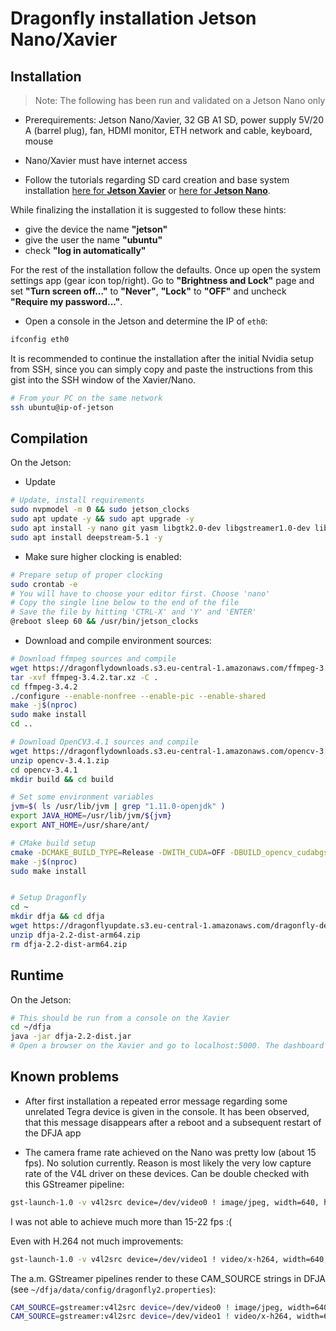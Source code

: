# Dragonfly installation Jetson Nano/Xavier

## Installation

> Note: The following has been run and validated on a Jetson Nano only

- Prerequirements: Jetson Nano/Xavier, 32 GB A1 SD, power supply 5V/20 A (barrel plug), fan, HDMI monitor, ETH network and cable, keyboard, mouse

- Nano/Xavier must have internet access

- Follow the tutorials regarding SD card creation and base system installation [here for **Jetson Xavier**](https://developer.nvidia.com/embedded/learn/get-started-jetson-xavier-nx-devkit) or [here for **Jetson Nano**](https://developer.nvidia.com/embedded/learn/get-started-jetson-nano-devkit).

While finalizing the installation it is suggested to follow these hints:

- give the device the name **"jetson"**
- give the user the name **"ubuntu"**
- check **"log in automatically"**

For the rest of the installation follow the defaults. Once up open the system settings app (gear icon top/right). Go to **"Brightness and Lock"** page and set **"Turn screen off..."** to **"Never"**, **"Lock"** to **"OFF"** and uncheck **"Require my password..."**.

- Open a console in the Jetson and determine the IP of `eth0`:

```bash
ifconfig eth0
```

It is recommended to continue the installation after the initial Nvidia setup from SSH, since you can simply copy and paste the instructions from this gist into the SSH window of the Xavier/Nano.

```bash
# From your PC on the same network
ssh ubuntu@ip-of-jetson
```

## Compilation

On the Jetson:

- Update
  
```bash
# Update, install requirements
sudo nvpmodel -m 0 && sudo jetson_clocks
sudo apt update -y && sudo apt upgrade -y
sudo apt install -y nano git yasm libgtk2.0-dev libgstreamer1.0-dev libgstreamer-plugins-base1.0-dev gstreamer1.0-libav gstreamer1.0-plugins-bad gstreamer1.0-tools gstreamer1.0-plugins-good gstreamer1.0-plugins-ugly gstreamer1.0-nice ant openjdk-11-jdk cmake ffmpeg libavcodec-dev libavdevice-dev libavfilter-dev libavformat-dev libavresample-dev libavutil-dev libpostproc-dev libswresample-dev libswscale-dev
sudo apt install deepstream-5.1 -y
```

- Make sure higher clocking is enabled:
  
```bash
# Prepare setup of proper clocking
sudo crontab -e
# You will have to choose your editor first. Choose 'nano'
# Copy the single line below to the end of the file
# Save the file by hitting 'CTRL-X' and 'Y' and 'ENTER' 
@reboot sleep 60 && /usr/bin/jetson_clocks
```

- Download and compile environment sources:
  
```bash
# Download ffmpeg sources and compile
wget https://dragonflydownloads.s3.eu-central-1.amazonaws.com/ffmpeg-3.4.2.tar.xz
tar -xvf ffmpeg-3.4.2.tar.xz -C .
cd ffmpeg-3.4.2
./configure --enable-nonfree --enable-pic --enable-shared
make -j$(nproc)
sudo make install
cd ..

# Download OpenCV3.4.1 sources and compile
wget https://dragonflydownloads.s3.eu-central-1.amazonaws.com/opencv-3.4.1.zip
unzip opencv-3.4.1.zip
cd opencv-3.4.1
mkdir build && cd build

# Set some environment variables
jvm=$( ls /usr/lib/jvm | grep "1.11.0-openjdk" )
export JAVA_HOME=/usr/lib/jvm/${jvm}
export ANT_HOME=/usr/share/ant/

# CMake build setup
cmake -DCMAKE_BUILD_TYPE=Release -DWITH_CUDA=OFF -DBUILD_opencv_cudabgsegm=OFF -DBUILD_opencv_cudalegacy=OFF -DBUILD_opencv_cudaobjdetect=OFF -DBUILD_opencv_cudaoptflow=OFF -DBUILD_opencv_dnn=OFF -DBUILD_opencv_stitching=OFF -DBUILD_opencv_superres=OFF -DBUILD_opencv_ts=OFF -DBUILD_opencv_python3=OFF -DBUILD_opencv_python_bindings_generator=OFF -DBUILD_opencv_videostab=OFF ..
make -j$(nproc)
sudo make install


# Setup Dragonfly
cd ~
mkdir dfja && cd dfja
wget https://dragonflyupdate.s3.eu-central-1.amazonaws.com/dragonfly-deployment-2.2/dfja-2.2-dist-arm64.zip
unzip dfja-2.2-dist-arm64.zip
rm dfja-2.2-dist-arm64.zip
```

## Runtime

On the Jetson:

```bash
# This should be run from a console on the Xavier
cd ~/dfja
java -jar dfja-2.2-dist.jar
# Open a browser on the Xavier and go to localhost:5000. The dashboard should appear.
```

## Known problems

- After first installation a repeated error message regarding some unrelated Tegra device is given in the console. It has been observed, that this message disappears after a reboot and a subsequent restart of the DFJA app

- The camera frame rate achieved on the Nano was pretty low (about 15 fps). No solution currently. Reason is most likely the very low capture rate of the V4L driver on these devices. Can be double checked with this GStreamer pipeline:

```bash
gst-launch-1.0 -v v4l2src device=/dev/video0 ! image/jpeg, width=640, height=480, framerate=30/1 ! jpegdec ! fpsdisplaysink 
```

I was not able to achieve much more than 15-22 fps :( 

Even with H.264 not much improvements:

```bash
gst-launch-1.0 -v v4l2src device=/dev/video1 ! video/x-h264, width=640, height=480, framerate=30/1 ! avdec_h264 ! videoconvert ! xvimagesink 
```

The a.m. GStreamer pipelines render to these CAM_SOURCE strings in DFJA (see `~/dfja/data/config/dragonfly2.properties`):

```bash
CAM_SOURCE=gstreamer:v4l2src device=/dev/video0 ! image/jpeg, width=640, height=480, framerate=30/1 ! jpegdec ! videoconvert ! appsink sync=false
CAM_SOURCE=gstreamer:v4l2src device=/dev/video1 ! video/x-h264, width=640, height=480, framerate=30/1 ! avdec_h264 ! videoconvert ! appsink sync=false
```
